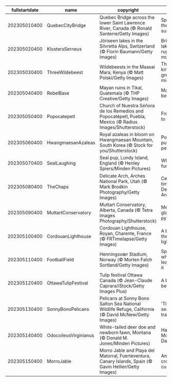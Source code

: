 |fullstartdate|name|copyright|title|image|
|--|--|--|--|--|
202305010400|QuebecCityBridge|Quebec Bridge across the lower Saint Lawrence River, Canada (© Ronald Santerre/Getty Images)|Spanning the soft sunlight|![](/en-CA/2023/05/202305010400QuebecCityBridge.jpg)|
202305020400|KlostersSerneus|Jöriseen lakes in the Silvretta Alps, Switzerland (© Florin Baumann/Getty Images)|Bright blue lakes and rugged mountains|![](/en-CA/2023/05/202305020400KlostersSerneus.jpg)|
202305030400|ThreeWildebeest|Wildebeests in the Maasai Mara, Kenya (© Matt Polski/Getty Images)|The animal kingdom's great migration|![](/en-CA/2023/05/202305030400ThreeWildebeest.jpg)|
202305040400|RebelBase|Mayan ruins in Tikal, Guatemala (© THP Creative/Getty Images)|May the 4th be with you|![](/en-CA/2023/05/202305040400RebelBase.jpg)|
202305050400|Popocatepetl|Church of Nuestra Señora de los Remedios and Popocatépetl, Puebla, Mexico (© Radius Images/Shutterstock)|From victory to festivity|![](/en-CA/2023/05/202305050400Popocatepetl.jpg)|
202305060400|HwangmaesanAzaleas|Royal azaleas in bloom on Hwangmaesan Mountain, South Korea (© Stock for you/Shutterstock)|Positively purple peaks|![](/en-CA/2023/05/202305060400HwangmaesanAzaleas.jpg)|
202305070400|SealLaughing|Seal pup, Lundy Island, England (© Henley Spiers/Minden Pictures)|What's so funny?|![](/en-CA/2023/05/202305070400SealLaughing.jpg)|
202305080400|TheChaps|Delicate Arch, Arches National Park, Utah (© Mark Brodkin Photography/Getty Images)|Centuries of time in a Delicate Arch|![](/en-CA/2023/05/202305080400TheChaps.jpg)|
202305090400|MuttartConservatory|Muttart Conservatory, Alberta, Canada (© Tetra Images Photography/Shutterstock)|Mesmerising glass pyramids|![](/en-CA/2023/05/202305090400MuttartConservatory.jpg)|
202305100400|CordouanLighthouse|Cordouan Lighthouse, Royan, Charente, France (© FRTimelapse/Getty Images)|A beacon in the golden light|![](/en-CA/2023/05/202305100400CordouanLighthouse.jpg)|
202305110400|FootballField|Henningsvær Stadium, Norway (© Morten Falch Sortland/Getty Images)|Sports where you least expect it|![](/en-CA/2023/05/202305110400FootballField.jpg)|
202305120400|OttawaTulipFestival|Tulip festival Ottawa Canada (© Jean-Claude Caprara/iStock/Getty Images Plus)|A butterfly’s best friend|![](/en-CA/2023/05/202305120400OttawaTulipFestival.jpg)|
202305130400|SonnyBonoPelicans|Pelicans at Sonny Bono Salton Sea National Wildlife Refuge, California (© David McNew/Getty Images)|'Tis the season for travel|![](/en-CA/2023/05/202305130400SonnyBonoPelicans.jpg)|
202305140400|OdocoileusVirginianus|White-tailed deer doe and newborn fawn, Montana (© Donald M. Jones/Minden Pictures)|Happy Mother's Day!|![](/en-CA/2023/05/202305140400OdocoileusVirginianus.jpg)|
202305150400|MorroJable|Morro Jable and Playa del Matorral, Fuerteventura, Canary Islands, Spain (© Gavin Hellier/Getty Images)|An island crossroad of culture|![](/en-CA/2023/05/202305150400MorroJable.jpg)|
